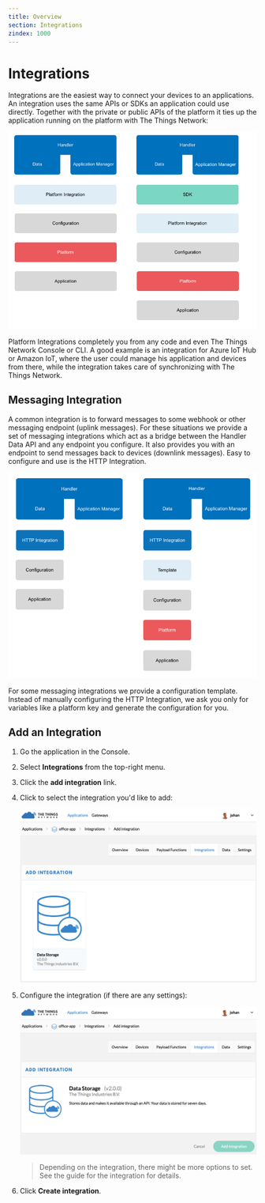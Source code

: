 ```yaml
---
title: Overview
section: Integrations
zindex: 1000
---
```


# Integrations

Integrations are the easiest way to connect your devices to an applications. An integration uses the same APIs or SDKs an application could use directly. Together with the private or public APIs of the platform it ties up the application running on the platform with The Things Network:

![Platform Integration](options-integration.png)

Platform Integrations completely you from any code and even The Things Network Console or CLI. A good example is an integration for Azure IoT Hub or Amazon IoT, where the user could manage his application and devices from there, while the integration takes care of synchronizing with The Things Network.

## Messaging Integration

A common integration is to forward messages to some webhook or other messaging endpoint (uplink messages). For these situations we provide a set of messaging integrations which act as a bridge between the Handler Data API and any endpoint you configure. It also provides you with an endpoint to send messages back to devices (downlink messages). Easy to configure and use is the HTTP Integration.

![HTTP Integration](options-http.png)

For some messaging integrations we provide a configuration template. Instead of manually configuring the HTTP Integration, we ask you only for variables like a platform key and generate the configuration for you.

## Add an Integration

1.  Go the application in the Console.
2.  Select **Integrations** from the top-right menu.
3.  Click the **add integration** link.
4.  Click to select the integration you'd like to add:

    ![Select](integration-select.png)
    
5.  Configure the integration (if there are any settings):

    ![Config](integration-config.png)
    
    > Depending on the integration, there might be more options to set. See the guide for the integration for details.
    
6.  Click **Create integration**.

